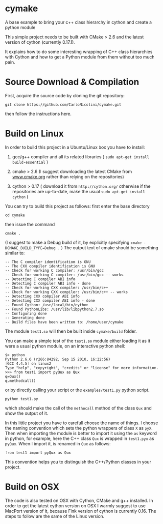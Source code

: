 cymake
======

A base example to bring your c++ class hierarchy in cython and create a python module

This simple project needs to be built with CMake > 2.6 and the latest version of cython (currently 0.17.1).

It explains how to do some interesting wrapping of C++ class hierarchies with Cython and how to get a Python module from them without too much pain.

Source Download & Compilation
===== 
First, acquire the source code by cloning the git repository:

    git clone https://github.com/CarloNicolini/cymake.git

then follow the instructions here.

Build on Linux
====
In order to build this project in a Ubuntu/Linux box you have to install:

1) gcc/g++ compiler and all its related libraries ( `sudo apt-get install build-essential` )

2) cmake > 2.6 (I suggest downloading the latest CMake from www.cmake.org rather than relying on the repositories)

3) cython > 0.17 ( download it from `http://cython.org/` otherwise if the repositories are up-to-date, make the usual `sudo apt-get install cython` )

You can try to build this project as follows: first enter the base directory

`cd cymake`

then issue the command

`cmake .`

(I suggest to make a Debug build of it, by explicitly specifying `cmake -DCMAKE_BUILD_TYPE=Debug .` )
The output text of cmake should be something similar to:

    -- The C compiler identification is GNU
    -- The CXX compiler identification is GNU
    -- Check for working C compiler: /usr/bin/gcc
    -- Check for working C compiler: /usr/bin/gcc -- works
    -- Detecting C compiler ABI info
    -- Detecting C compiler ABI info - done
    -- Check for working CXX compiler: /usr/bin/c++
    -- Check for working CXX compiler: /usr/bin/c++ -- works
    -- Detecting CXX compiler ABI info
    -- Detecting CXX compiler ABI info - done
    -- Found Cython: /usr/local/bin/cython 
    -- Found PythonLibs: /usr/lib/libpython2.7.so 
    -- Configuring done
    -- Generating done
    -- Build files have been written to: /home/user/cymake

The module `test1.so` will then be built inside `cymake/build` folder.

You can make a simple test of the `test1.so` module either loading it as it were a usual python module, on an interactive python shell:

    $> python
    Python 2.6.6 (r266:84292, Sep 15 2010, 16:22:56) 
    [GCC 4.4.5] on linux2
    Type "help", "copyright", "credits" or "license" for more information.
    >>> from test1 import pyQux as Qux
    q=Qux()
    q.methodcall()

or by directly calling your script or the `examples/test1.py` python script.

`python test1.py`

which should make the call of the `methocall` method of the class `Qux` and show the output of it.

In this little project you have to carefull choose the name of things. I choose the naming convention which sets the python wrappers of class `X` as `pyX`. Then when importing the module is better to import it using the `as` keyword in python, for example, here the C++ class `Qux` is wrapped in `test1.pyx` as `pyQux`. When I import it, is renamed in `Qux` as follows:

    from test1 import pyQux as Qux

This convention helps you to distinguish the C++/Python classes in your project.


Build on OSX
===

The code is also tested on OSX with Cython, CMake and g++ installed. In order to get the latest cython version on OSX I warmly suggest to use MacPort version of it, because Fink version of cython is currently 0.16. The steps to follow are the same of the Linux version.